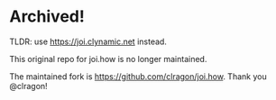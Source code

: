 # Archived!

TLDR: use https://joi.clynamic.net instead.

This original repo for joi.how is no longer maintained.

The maintained fork is https://github.com/clragon/joi.how. Thank you @clragon!


